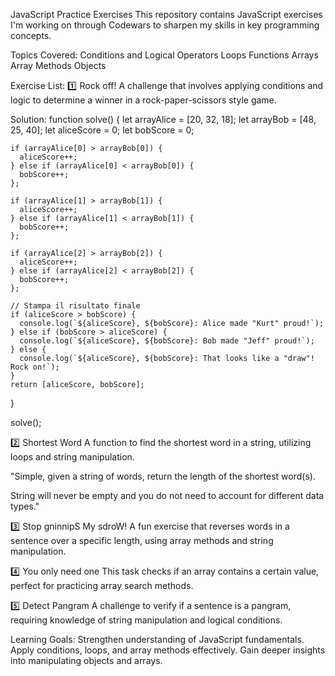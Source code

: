 JavaScript Practice Exercises
This repository contains JavaScript exercises I'm working on through Codewars to sharpen my skills in key programming concepts.

Topics Covered:
Conditions and Logical Operators
Loops
Functions
Arrays
Array Methods
Objects

Exercise List:
1️⃣ Rock off!
A challenge that involves applying conditions and logic to determine a winner in a rock-paper-scissors style game.

Solution: 
function solve() {
  let arrayAlice = [20, 32, 18];
  let arrayBob = [48, 25, 40];
    let aliceScore = 0;
    let bobScore = 0;

    if (arrayAlice[0] > arrayBob[0]) {
      aliceScore++;
    } else if (arrayAlice[0] < arrayBob[0]) {
      bobScore++;
    };

    if (arrayAlice[1] > arrayBob[1]) {
      aliceScore++;
    } else if (arrayAlice[1] < arrayBob[1]) {
      bobScore++;
    };

    if (arrayAlice[2] > arrayBob[2]) {
      aliceScore++;
    } else if (arrayAlice[2] < arrayBob[2]) {
      bobScore++;
    };
  
    // Stampa il risultato finale
    if (aliceScore > bobScore) {
      console.log(`${aliceScore}, ${bobScore}: Alice made "Kurt" proud!`);
    } else if (bobScore > aliceScore) {
      console.log(`${aliceScore}, ${bobScore}: Bob made "Jeff" proud!`);
    } else {
      console.log(`${aliceScore}, ${bobScore}: That looks like a "draw"! Rock on!`);
    }
    return [aliceScore, bobScore];
  }

  solve();

2️⃣ Shortest Word
A function to find the shortest word in a string, utilizing loops and string manipulation.

"Simple, given a string of words, return the length of the shortest word(s).

String will never be empty and you do not need to account for different data types."

3️⃣ Stop gninnipS My sdroW!
A fun exercise that reverses words in a sentence over a specific length, using array methods and string manipulation.

4️⃣ You only need one
This task checks if an array contains a certain value, perfect for practicing array search methods.

5️⃣ Detect Pangram
A challenge to verify if a sentence is a pangram, requiring knowledge of string manipulation and logical conditions.

Learning Goals:
Strengthen understanding of JavaScript fundamentals.
Apply conditions, loops, and array methods effectively.
Gain deeper insights into manipulating objects and arrays.
